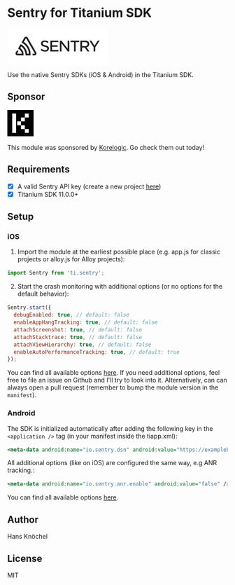 # Sentry for Titanium SDK

<img src="./.github/sentry-logo.png" height="80" />

Use the native Sentry SDKs (iOS & Android) in the Titanium SDK.

## Sponsor

<img src="./.github/sponsor-logo.jpg" height="60" />

This module was sponsored by [Korelogic](https://www.korelogic.co.uk). Go check them out today!

## Requirements

- [x] A valid Sentry API key (create a new project [here](https://sentry.io/organizations/lambus/projects/new/))
- [x] Titanium SDK 11.0.0+

## Setup

### iOS

1. Import the module at the earliest possible place (e.g. app.js for classic projects or alloy.js for Alloy projects):
```js
import Sentry from 'ti.sentry';
```
2. Start the crash monitoring with additional options (or no options for the default behavior):
```js
Sentry.start({
  debugEnabled: true, // default: false
  enableAppHangTracking: true, // default: false
  attachScreenshot: true, // default: false
  attachStacktrace: true, // default: false
  attachViewHierarchy: true, // default: false
  enableAutoPerformanceTracking: true, // default: true
});
```
You can find all available options [here](https://docs.sentry.io/platforms/apple/guides/ios/configuration/options/).
If you need additional options, feel free to file an issue on Github and I'll try to look into it. Alternatively,
can can always open a pull request (remember to bump the module version in the `manifest`).

### Android

The SDK is initialized automatically after adding the following key in the `<application />` tag (in your manifest inside the tiapp.xml):
```xml
<meta-data android:name="io.sentry.dsn" android:value="https://examplePublicKey@o0.ingest.sentry.io/0" />
```
All additional options (like on iOS) are configured the same way, e.g ANR tracking.:
```xml
<meta-data android:name="io.sentry.anr.enable" android:value="false" />
```
You can find all available options [here](https://docs.sentry.io/platforms/android/configuration/options/).

## Author

Hans Knöchel

## License

MIT
